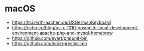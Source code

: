# macOS

- https://hci.rwth-aachen.de/USGermanKeyboard
- https://echo.co/blog/os-x-1010-yosemite-local-development-environment-apache-php-and-mysql-homebrew
- https://github.com/evert/phpunit-bin
- https://github.com/hirak/prestissimo

